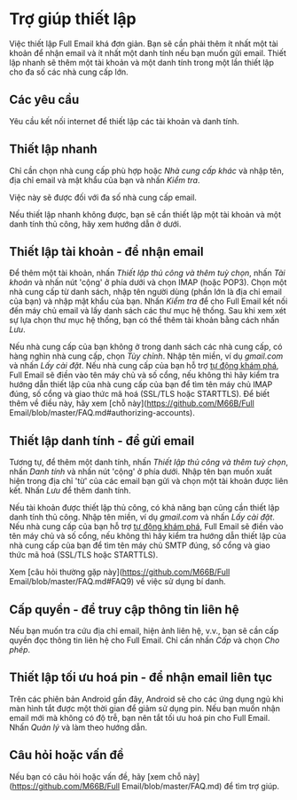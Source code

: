 # Trợ giúp thiết lập

Việc thiết lập Full Email khá đơn giản. Bạn sẽ cần phải thêm ít nhất một tài khoản để nhận email và ít nhất một danh tính nếu bạn muốn gửi email. Thiết lập nhanh sẽ thêm một tài khoản và một danh tính trong một lần thiết lập cho đa số các nhà cung cấp lớn.

## Các yêu cầu

Yêu cầu kết nối internet để thiết lập các tài khoản và danh tính.

## Thiết lập nhanh

Chỉ cần chọn nhà cung cấp phù hợp hoặc *Nhà cung cấp khác* và nhập tên, địa chỉ email và mật khẩu của bạn và nhấn *Kiểm tra*.

Việc này sẽ được đối với đa số nhà cung cấp email.

Nếu thiết lập nhanh không được, bạn sẽ cần thiết lập một tài khoản và một danh tính thủ công, hãy xem hướng dẫn ở dưới.

## Thiết lập tài khoản - để nhận email

Để thêm một tài khoản, nhấn *Thiết lập thủ công và thêm tuỳ chọn*, nhấn *Tài khoản* và nhấn nút 'cộng' ở phía dưới và chọn IMAP (hoặc POP3). Chọn một nhà cung cấp từ danh sách, nhập tên người dùng (phần lớn là địa chỉ email của bạn) và nhập mật khẩu của bạn. Nhấn *Kiểm tra* để cho Full Email kết nối đến máy chủ email và lấy danh sách các thư mục hệ thống. Sau khi xem xét sự lựa chọn thư mục hệ thống, bạn có thể thêm tài khoản bằng cách nhấn *Lưu*.

Nếu nhà cung cấp của bạn không ở trong danh sách các nhà cung cấp, có hàng nghìn nhà cung cấp, chọn *Tùy chỉnh*. Nhập tên miền, ví dụ *gmail.com* và nhấn *Lấy cài đặt*. Nếu nhà cung cấp của bạn hỗ trợ [tự động khám phá](https://tools.ietf.org/html/rfc6186), Full Email sẽ điền vào tên máy chủ và số cổng, nếu không thì hãy kiểm tra hướng dẫn thiết lập của nhà cung cấp của bạn để tìm tên máy chủ IMAP đúng, số cổng và giao thức mã hoá (SSL/TLS hoặc STARTTLS). Để biết thêm về điều này, hãy xem [chỗ này](https://github.com/M66B/Full Email/blob/master/FAQ.md#authorizing-accounts).

## Thiết lập danh tính - để gửi email

Tương tự, để thêm một danh tính, nhấn *Thiết lập thủ công và thêm tuỳ chọn*, nhấn *Danh tính* và nhấn nút 'cộng' ở phía dưới. Nhập tên bạn muốn xuất hiện trong địa chỉ 'từ' của các email bạn gửi và chọn một tài khoản được liên kết. Nhấn *Lưu* để thêm danh tính.

Nếu tài khoản được thiết lập thủ công, có khả năng bạn cũng cần thiết lập danh tính thủ công. Nhập tên miền, ví dụ *gmail.com* và nhấn *Lấy cài đặt*. Nếu nhà cung cấp của bạn hỗ trợ [tự động khám phá](https://tools.ietf.org/html/rfc6186), Full Email sẽ điền vào tên máy chủ và số cổng, nếu không thì hãy kiểm tra hướng dẫn thiết lập của nhà cung cấp của bạn để tìm tên máy chủ SMTP đúng, số cổng và giao thức mã hoá (SSL/TLS hoặc STARTTLS).

Xem [câu hỏi thường gặp này](https://github.com/M66B/Full Email/blob/master/FAQ.md#FAQ9) về việc sử dụng bí danh.

## Cấp quyền - để truy cập thông tin liên hệ

Nếu bạn muốn tra cứu địa chỉ email, hiện ảnh liên hệ, v.v., bạn sẽ cần cấp quyền đọc thông tin liên hệ cho Full Email. Chỉ cần nhấn *Cấp* và chọn *Cho phép*.

## Thiết lập tối ưu hoá pin - để nhận email liên tục

Trên các phiên bản Android gần đây, Android sẽ cho các ứng dụng ngủ khi màn hình tắt được một thời gian để giảm sử dụng pin. Nếu bạn muốn nhận email mới mà không có độ trễ, bạn nên tắt tối ưu hoá pin cho Full Email. Nhấn *Quản lý* và làm theo hướng dẫn.

## Câu hỏi hoặc vấn đề

Nếu bạn có câu hỏi hoặc vấn đề, hãy [xem chỗ này](https://github.com/M66B/Full Email/blob/master/FAQ.md) để tìm trợ giúp.
